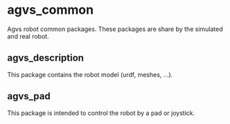 # agvs_common
Agvs robot common packages. These packages are share by the simulated and real robot.

## agvs_description
This package contains the robot model (urdf, meshes, ...).

## agvs_pad
This package is intended to control the robot by a pad or joystick.
